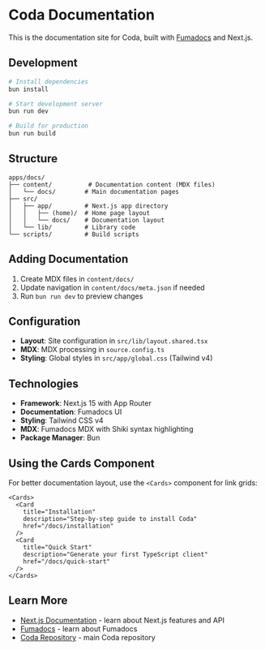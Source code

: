 # Coda Documentation

This is the documentation site for Coda, built with [Fumadocs](https://fumadocs.vercel.app) and Next.js.

## Development

```bash
# Install dependencies
bun install

# Start development server
bun run dev

# Build for production
bun run build
```

## Structure

```
apps/docs/
├── content/          # Documentation content (MDX files)
│   └── docs/        # Main documentation pages
├── src/
│   ├── app/         # Next.js app directory
│   │   ├── (home)/  # Home page layout
│   │   └── docs/    # Documentation layout
│   └── lib/         # Library code
└── scripts/         # Build scripts
```

## Adding Documentation

1. Create MDX files in `content/docs/`
2. Update navigation in `content/docs/meta.json` if needed
3. Run `bun run dev` to preview changes

## Configuration

- **Layout**: Site configuration in `src/lib/layout.shared.tsx`
- **MDX**: MDX processing in `source.config.ts`
- **Styling**: Global styles in `src/app/global.css` (Tailwind v4)

## Technologies

- **Framework**: Next.js 15 with App Router
- **Documentation**: Fumadocs UI
- **Styling**: Tailwind CSS v4
- **MDX**: Fumadocs MDX with Shiki syntax highlighting
- **Package Manager**: Bun

## Using the Cards Component

For better documentation layout, use the `<Cards>` component for link grids:

```mdx
<Cards>
  <Card 
    title="Installation" 
    description="Step-by-step guide to install Coda"
    href="/docs/installation"
  />
  <Card 
    title="Quick Start" 
    description="Generate your first TypeScript client"
    href="/docs/quick-start"
  />
</Cards>
```

## Learn More

- [Next.js Documentation](https://nextjs.org/docs) - learn about Next.js features and API
- [Fumadocs](https://fumadocs.vercel.app) - learn about Fumadocs
- [Coda Repository](https://github.com/macalinao/coda) - main Coda repository